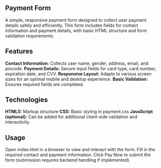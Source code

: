 ## Payment Form

A simple, responsive payment form designed to collect user payment details safely and efficiently. This form includes fields for contact information and payment details, with basic HTML structure and form validation requirements.

## Features

**Contact Information:** Collects user name, gender, address, email, and pincode.
**Payment Details:** Secure input fields for card type, card number, expiration date, and CVV.
**Responsive Layout:** Adapts to various screen sizes for an optimal mobile and desktop experience.
**Basic Validation:** Ensures required fields are completed.

## Technologies

**HTML5:** Markup structure
**CSS:** Basic styling in payment.css
**JavaScript (optional):** Can be added for additional client-side validation and interactivity.

## Usage

Open index.html in a browser to view and interact with the form.
Fill in the required contact and payment information.
Click Pay Now to submit the form (submission requires backend handling if implemented).
